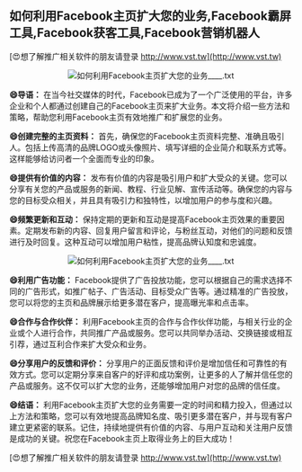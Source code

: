 ## **如何利用Facebook主页扩大您的业务,Facebook霸屏工具,Facebook获客工具,Facebook营销机器人**

[😍想了解推广相关软件的朋友请登录 http://www.vst.tw](http://www.vst.tw)

 <center><img src="https://vst.tw/MP4/tuiguang/png/6.png" alt="如何利用Facebook主页扩大您的业务____.txt"></center>

**😄导语：**
在当今社交媒体的时代，Facebook已成为了一个广泛使用的平台，许多企业和个人都通过创建自己的Facebook主页来扩大业务。本文将介绍一些方法和策略，帮助您利用Facebook主页有效地推广和扩展您的业务。

**😄创建完整的主页资料：**
首先，确保您的Facebook主页资料完整、准确且吸引人。包括上传高清的品牌LOGO或头像照片、填写详细的企业简介和联系方式等。这样能够给访问者一个全面而专业的印象。

**😄提供有价值的内容：**
发布有价值的内容是吸引用户和扩大受众的关键。您可以分享有关您的产品或服务的新闻、教程、行业见解、宣传活动等。确保您的内容与您的目标受众相关，并且具有吸引力和独特性，以增加用户的参与度和兴趣。

**😄频繁更新和互动：**
保持定期的更新和互动是提高Facebook主页效果的重要因素。定期发布新的内容、回复用户留言和评论，与粉丝互动，对他们的问题和反馈进行及时回复。这种互动可以增加用户粘性，提高品牌认知度和忠诚度。

 <center><img src="https://vst.tw/MP4/tuiguang/png/7.png" alt="如何利用Facebook主页扩大您的业务____.txt"></center>

**😄利用广告功能：**
Facebook提供了广告投放功能，您可以根据自己的需求选择不同的广告形式，如推广帖子、广告活动、目标受众广告等。通过精准的广告投放，您可以将您的主页和品牌展示给更多潜在客户，提高曝光率和点击率。

**😄合作与合作伙伴：**
利用Facebook主页的合作与合作伙伴功能，与相关行业的企业或个人进行合作，共同推广产品或服务。您可以共同举办活动、交换链接或相互引荐，通过互利合作来扩大受众和业务。

**😄分享用户的反馈和评价：**
分享用户的正面反馈和评价是增加信任和可靠性的有效方式。您可以定期分享来自客户的好评和成功案例，让更多的人了解并信任您的产品或服务。这不仅可以扩大您的业务，还能够增加用户对您的品牌的信任度。

**😄结语：**
利用Facebook主页扩大您的业务需要一定的时间和精力投入，但通过以上方法和策略，您可以有效地提高品牌知名度、吸引更多潜在客户，并与现有客户建立更紧密的联系。记住，持续地提供有价值的内容、与用户互动和关注用户反馈是成功的关键。祝您在Facebook主页上取得业务上的巨大成功！

[😍想了解推广相关软件的朋友请登录 http://www.vst.tw](http://www.vst.tw)




